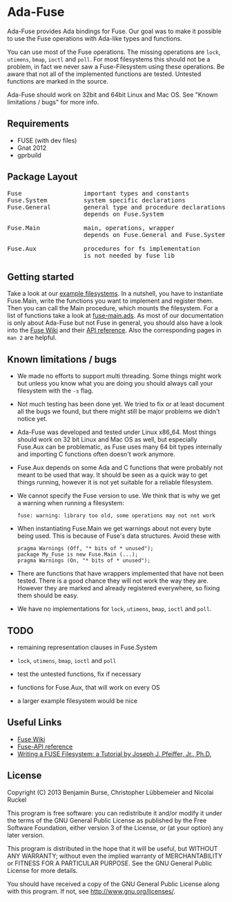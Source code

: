 Ada-Fuse
========

Ada-Fuse provides Ada bindings for Fuse. Our goal was to make it possible to
use the Fuse operations with Ada-like types and functions.

You can use most of the Fuse operations. The missing operations are `lock`,
`utimens`, `bmap`, `ioctl` and `poll`. For most filesystems this should not be
a problem, in fact we never saw a Fuse-Filesystem using these operations.  Be
aware that not all of the implemented functions are tested. Untested functions
are marked in the source.

Ada-Fuse should work on 32bit and 64bit Linux and Mac OS. See "Known
limitations / bugs" for more info.

Requirements
------------

*   FUSE (with dev files)
*   Gnat 2012
*   gprbuild

Package Layout
--------------
<pre>
Fuse                 important types and constants
Fuse.System          system specific declarations
Fuse.General         general type and procedure declarations
                     depends on Fuse.System

Fuse.Main            main, operations, wrapper
                     depends on Fuse.General and Fuse.System

Fuse.Aux             procedures for fs implementation
                     is not needed by fuse lib
</pre>

Getting started
---------------

Take a look at our [example filesystems](examples). In a
nutshell, you have to instantiate Fuse.Main, write the functions you want to
implement and register them. Then you can call the Main procedure, which mounts
the filesystem. For a list of functions take a look at
[fuse-main.ads](src/fuse-main.ads). As most of our
documentation is only about Ada-Fuse but not Fuse in general, you should also
have a look into the [Fuse Wiki](http://sourceforge.net/apps/mediawiki/fuse)
and their [API reference](http://fuse.sourceforge.net/doxygen/index.html). Also
the corresponding pages in `man 2` are helpful.

Known limitations / bugs
------------------------

*   We made no efforts to support multi threading. Some things might work but
    unless you know what you are doing you should always call your filesystem
    with the `-s` flag.

*   Not much testing has been done yet. We tried to fix or at least document all
    the bugs we found, but there might still be major problems we didn't notice
    yet.

*   Ada-Fuse was developed and tested under Linux x86_64. Most things should
    work on 32 bit Linux and Mac OS as well, but especially Fuse.Aux can be
    problematic, as Fuse uses many 64 bit types internally and importing C
    functions often doesn't work anymore.

*   Fuse.Aux depends on some Ada and C functions that were probably not meant to
    be used that way. It should be seen as a quick way to get things running,
    however it is not yet suitable for a reliable filesystem.

*   We cannot specify the Fuse version to use. We think that is why we get a
    warning when running a filesystem:

        fuse: warning: library too old, some operations may not not work

*   When instantiating Fuse.Main we get warnings about not every byte being
    used. This is because of Fuse's data structures. Avoid these with

        pragma Warnings (Off, "* bits of * unused");
        package My_Fuse is new Fuse.Main (...);
        pragma Warnings (On, "* bits of * unused");

*   There are functions that have wrappers implemented that have not been
    tested. There is a good chance they will not work the way they are. However
    they are marked and already registered everywhere, so fixing them should be
    easy.

*   We have no implementations for `lock`, `utimens`, `bmap`, `ioctl` and `poll`.

TODO
----

*   remaining representation clauses in Fuse.System

*   `lock`, `utimens`, `bmap`, `ioctl` and `poll`

*   test the untested functions, fix if necessary

*   functions for Fuse.Aux, that will work on every OS

*   a larger example filesystem would be nice


Useful Links
------------

*   [Fuse Wiki](http://sourceforge.net/apps/mediawiki/fuse)
*   [Fuse-API reference](http://fuse.sourceforge.net/doxygen/index.html)
*   [Writing a FUSE Filesystem: a Tutorial by Joseph J. Pfeiffer, Jr.,
    Ph.D.](http://www.cs.nmsu.edu/~pfeiffer/fuse-tutorial/)

License
-------
Copyright (C) 2013 Benjamin Burse, Christopher Lübbemeier and Nicolai Ruckel

This program is free software: you can redistribute it and/or modify
it under the terms of the GNU General Public License as published by
the Free Software Foundation, either version 3 of the License, or
(at your option) any later version.

This program is distributed in the hope that it will be useful,
but WITHOUT ANY WARRANTY; without even the implied warranty of
MERCHANTABILITY or FITNESS FOR A PARTICULAR PURPOSE.  See the
GNU General Public License for more details.

You should have received a copy of the GNU General Public License
along with this program.  If not, see <http://www.gnu.org/licenses/>.

